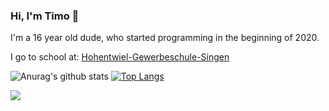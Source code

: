 ### Hi, I'm Timo 🤙

I'm a 16 year old dude, who started programming in the beginning of 2020.

I go to school at: [Hohentwiel-Gewerbeschule-Singen](https://hgs-singen.de)

![Anurag's github stats](https://github-readme-stats.vercel.app/api?username=codingbytimo&show_icons=true&theme=synthwave&title_color=037bfc&text_color=ffffff&icon_color=037bfc&line_height=33px&bg_color=363636) [![Top Langs](https://github-readme-stats.vercel.app/api/top-langs/?username=codingbytimo&title_color=037bfc&bg_color=363636&text_color=ffffff)](https://github.com/anuraghazra/github-readme-stats)

![](https://img.shields.io/badge/OS-Windows-informational?style=flat&logo=<LOGO_NAME>&logoColor=white&color=037bfc)
